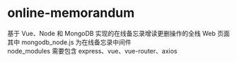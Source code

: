 # online-memorandum
基于 Vue、Node 和 MongoDB 实现的在线备忘录增读更删操作的全栈 Web 页面  
其中 mongodb_node.js 为在线备忘录中间件  
node_modules 需要包含 express、vue、vue-router、axios
